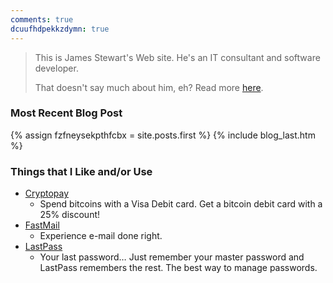 ```yaml
---
comments: true
dcuufhdpekkzdymn: true
---
```


<div class="h-card" style="display: none;">
  <a class="u-email" href="mailto:james.stewart@forces.army">james.stewart@forces.army</a>
  <a class="u-impp" href="xmpp:james.stewart@forces.army?roster;name=James%20Stewart">james.stewart@forces.army</a>
  <a class="u-key" href="https://keybase.io/stew721/pgp_keys.asc?fingerprint=614fff680e92bae869c878e361bca817affa1f1d">614FFF680E92BAE869C878E361BCA817AFFA1F1D</a>
  <a class="u-url" href="http://forces.army">http://forces.army</a>
  <img alt="James Stewart" class="u-logo u-photo" height="460" src="{{ site.github.owner_gravatar_url }}" style="border: 0px;" width="460" />
  <p class="dt-bday">19781107</p>
  <p class="h-adr p-adr">
    PO Box <span class="p-post-office-box">51042</span><br />
    <span class="p-street-address">Elm PO</span><br />
    <span class="p-locality">Sudbury</span>,
    <abbr class="p-region" title="Ontario">ON</abbr>&nbsp;
    <span class="p-postal-code">P3C 1T0</span><br />
    <abbr class="p-country-name" title="Canada">CA</abbr>
  </p>
  <p class="p-additional-name">William Dean</p>
  <p class="p-family-name">Stewart</p>
  <p class="p-gender-identity">Alpha Male</p>
  <p class="p-given-name">James</p>
  <p class="p-honorific-prefix">Mr.</p>
  <p class="p-name">James Stewart</p>
  <p class="p-sex">M</p>
</div>

> This is James Stewart's Web site. He's an IT consultant and software developer.
> 
> That doesn't say much about him, eh? Read more <a href="{{ site.github.url }}/about" rel="me">here</a>.

### Most Recent Blog Post
{% assign fzfneysekpthfcbx = site.posts.first %}
{% include blog_last.htm %}

### Things that I Like and/or Use
* <a href="http://go.forces.army/Cryptopay" target="_blank" title="Cryptopay">Cryptopay</a>
  * Spend bitcoins with a Visa Debit card. Get a bitcoin debit card with a 25% discount!
* <a href="http://go.forces.army/FastMail" target="_blank" title="FastMail">FastMail</a>
  * Experience e-mail done right.
* <a href="http://go.forces.army/LastPass" target="_blank" title="LastPass">LastPass</a>
    * Your last password&hellip; Just remember your master password and LastPass remembers the rest. The best way to manage passwords.

